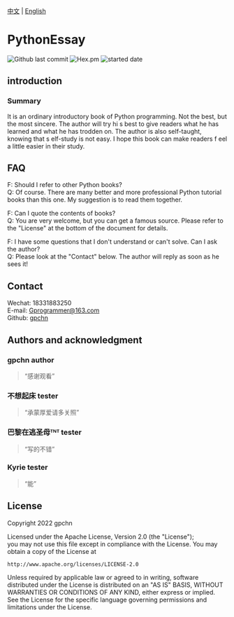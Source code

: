 [中文](https://github.com/gpchn/How-to-get-started-programming-python/blob/main/README_zh.md) | [English](https://github.com/gpchn/How-to-get-started-programming-python/blob/main/README.md) 

# PythonEssay

![Github last commit](https://img.shields.io/github/last-commit/gpchn/How-to-get-started-programming-python)
![Hex.pm](https://img.shields.io/hexpm/l/plug)
![started date](https://img.shields.io/badge/started%20date-2022%2007%2010-brightgreen)

## introduction

### Summary
It is an ordinary introductory book of Python programming. 
Not the best, but the most sincere. The author will try hi
s best to give readers what he has learned and what he has 
trodden on. The author is also self-taught, knowing that s
elf-study is not easy. I hope this book can make readers f
eel a little easier in their study.

## FAQ
F: Should I refer to other Python books?  
Q: Of course. There are many better and more professional Python tutorial books than this one. My suggestion is to read them together.
  
F: Can I quote the contents of books?  
Q: You are very welcome, but you can get a famous source. Please refer to the "License" at the bottom of the document for details.
  
F: I have some questions that I don't understand or can't solve. Can I ask the author?  
Q: Please look at the "Contact" below. The author will reply as soon as he sees it!

## Contact
Wechat: 18331883250  
E-mail: Gprogrammer@163.com  
Github: [gpchn](https://github.com/gpchn/)

## Authors and acknowledgment
### gpchn author
> “感谢观看”  

### 不想起床 tester
> “承蒙厚爱请多关照”  

### 巴黎在逃圣母ᵀᴺᵀ tester
> “写的不错”  

### Kyrie tester
> “能”

## License
Copyright 2022 gpchn  
  
Licensed under the Apache License, Version 2.0 (the "License");  
you may not use this file except in compliance with the License.
You may obtain a copy of the License at  
  
    http://www.apache.org/licenses/LICENSE-2.0  
  
Unless required by applicable law or agreed to in writing, software
distributed under the License is distributed on an "AS IS" BASIS,
WITHOUT WARRANTIES OR CONDITIONS OF ANY KIND, either express or implied.
See the License for the specific language governing permissions and
limitations under the License.  
